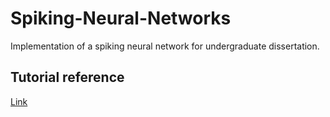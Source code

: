# Spiking-Neural-Networks
Implementation of a spiking neural network for undergraduate dissertation.

## Tutorial reference
[Link](https://compneuro.neuromatch.io/)